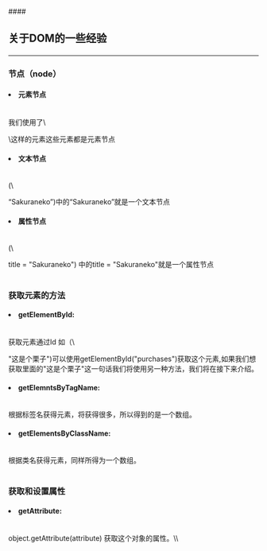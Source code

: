 ####<h2>关于DOM的一些经验
************
<h3>节点（node）</h3>
<h4><li>元素节点</h4></br>我们使用了\<p> \<html>这样的元素这些元素都是元素节点
<h4><li>文本节点 </h4></br>(\<p> “Sakuraneko”)中的“Sakuraneko”就是一个文本节点
<h4><li>属性节点 </h4></br>(\<p> title = "Sakuraneko") 中的title = "Sakuraneko"就是一个属性节点
</br>
</br>
<h3>获取元素的方法</h3>
<h4><li>getElementById:</h4></br>
获取元素通过Id 如（\<p id = purchases> "这是个栗子")可以使用getElementById("purchases")获取这个元素,如果我们想获取里面的"这是个栗子"这一句话我们将使用另一种方法，我们将在接下来介绍。
<h4><li>getElemntsByTagName:</h4></br>
根据标签名获得元素，将获得很多，所以得到的是一个数组。
<h4><li>getElementsByClassName:</h4></br>
根据类名获得元素，同样所得为一个数组。
</br>
</br>
<h3>获取和设置属性</h3>
<h4><li>getAttribute:</h4></br>
object.getAttribute(attribute)
获取这个对象的属性。\<href>\<title>就是属性啦</br>
example: whichpic.getAttribute("title")
<h4><li>setAttribute:</h4></br>
object.setAttribute<attribute,value>
</br>
</br>
<h3>childNodes属性</h3></br>
<h4>用来获取任何一个元素所有子元素，它是一个包含这个元素全部子元素的数组,它返回的节点并非只有元素节点一种</h4>
</br>
element.childNodes